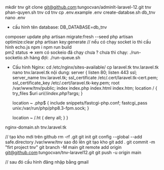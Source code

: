 mkdir tnv
git clone git@github.com:tungocvan/adminlt-laravel-12.git tnv
phan-quyen.sh tnv
cd tnv
cp .env.example .env
create-databse.sh db_tnv
nano .env 
 - cấu hình tên database: DB_DATABASE=db_tnv

composer update 
php artisan migrate:fresh --seed
php artisan optimize:clear
php artisan key:generate
// nếu có chạy socket io thì cấu hình echo.js
npm i
npm run build  
pm2 status => xem có sockeio đã chạy chưa ? chưa thì chạy:
./run-socketio.sh
hàng đợi: ./run-queue.sh

- Cấu hình Nginx: 
cd /etc/nginx/sites-available/
cp laravel.tk tnv.laravel.tk
nano tnv.laravel.tk
nội dung:
server {
    listen 80;
    listen 443 ssl;
    server_name tnv.laravel.tk;
    ssl_certificate /etc/.cert/laravel.tk-cert.pem;
    ssl_certificate_key /etc/.cert/laravel.tk-key.pem;
    root /var/www/tnv/public;
    index index.php index.html index.htm;
    location / {
        try_files $uri $uri/ /index.php?$args;
    }

    location ~ \.php$ {
        include snippets/fastcgi-php.conf;
        fastcgi_pass unix:/var/run/php/php8.3-fpm.sock;
    }

    location ~ /\.ht {
        deny all;
    }
}

nginx-domain.sh tnv.laravel.tk

// tạo kho mới trên github
rm -rf .git
git init
git config --global --add safe.directory /var/www/tnv
sao đó lên git tạo kho
git add .
git commit -m "firt project tnv"
git branch -M main
git remote add origin git@github.com:tungocvan/tnv-laravel12.git
git push -u origin main

// sau đó cấu hình đăng nhập bằng gmail


